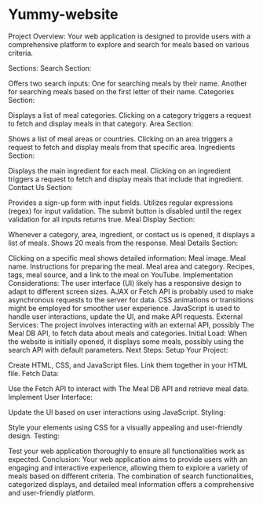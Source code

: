 # Yummy-website
Project Overview:
Your web application is designed to provide users with a comprehensive platform to explore and search for meals based on various criteria.

Sections:
Search Section:

Offers two search inputs:
One for searching meals by their name.
Another for searching meals based on the first letter of their name.
Categories Section:

Displays a list of meal categories.
Clicking on a category triggers a request to fetch and display meals in that category.
Area Section:

Shows a list of meal areas or countries.
Clicking on an area triggers a request to fetch and display meals from that specific area.
Ingredients Section:

Displays the main ingredient for each meal.
Clicking on an ingredient triggers a request to fetch and display meals that include that ingredient.
Contact Us Section:

Provides a sign-up form with input fields.
Utilizes regular expressions (regex) for input validation.
The submit button is disabled until the regex validation for all inputs returns true.
Meal Display Section:

Whenever a category, area, ingredient, or contact us is opened, it displays a list of meals.
Shows 20 meals from the response.
Meal Details Section:

Clicking on a specific meal shows detailed information:
Meal image.
Meal name.
Instructions for preparing the meal.
Meal area and category.
Recipes, tags, meal source, and a link to the meal on YouTube.
Implementation Considerations:
The user interface (UI) likely has a responsive design to adapt to different screen sizes.
AJAX or Fetch API is probably used to make asynchronous requests to the server for data.
CSS animations or transitions might be employed for smoother user experience.
JavaScript is used to handle user interactions, update the UI, and make API requests.
External Services:
The project involves interacting with an external API, possibly The Meal DB API, to fetch data about meals and categories.
Initial Load:
When the website is initially opened, it displays some meals, possibly using the search API with default parameters.
Next Steps:
Setup Your Project:

Create HTML, CSS, and JavaScript files.
Link them together in your HTML file.
Fetch Data:

Use the Fetch API to interact with The Meal DB API and retrieve meal data.
Implement User Interface:

Update the UI based on user interactions using JavaScript.
Styling:

Style your elements using CSS for a visually appealing and user-friendly design.
Testing:

Test your web application thoroughly to ensure all functionalities work as expected.
Conclusion:
Your web application aims to provide users with an engaging and interactive experience, allowing them to explore a variety of meals based on different criteria. The combination of search functionalities, categorized displays, and detailed meal information offers a comprehensive and user-friendly platform.

